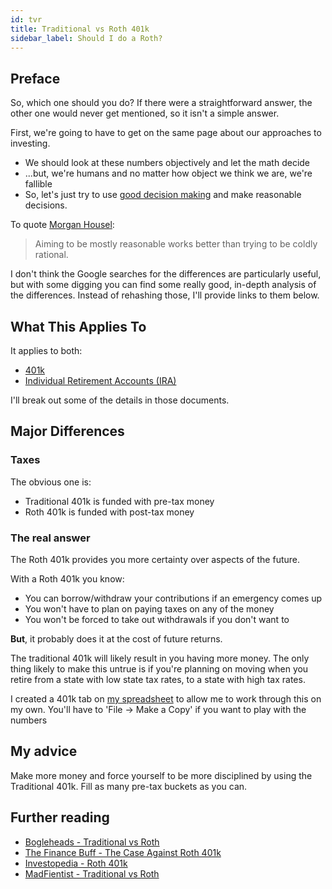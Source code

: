 ```yaml
---
id: tvr 
title: Traditional vs Roth 401k
sidebar_label: Should I do a Roth?
---
```

## Preface

So, which one should you do?  If there were a straightforward answer, the other one would never get mentioned, so it isn't a simple answer.  

First, we're going to have to get on the same page about our approaches to investing.
* We should look at these numbers objectively and let the math decide
* ...but, we're humans and no matter how object we think we are, we're fallible
* So, let's just try to use [good decision making](/Personal-Growth/decision-making) and make reasonable decisions.

To quote [Morgan Housel](https://twitter.com/morganhousel):

> Aiming to be mostly reasonable works better than trying to be coldly rational.

I don't think the Google searches for the differences are particularly useful, but with some digging you can find some really good, in-depth analysis of the differences.  Instead of rehashing those, I'll provide links to them below.

## What This Applies To

It applies to both:
* [401k](401k)
* [Individual Retirement Accounts (IRA)](ira)

I'll break out some of the details in those documents.

## Major Differences

### Taxes
The obvious one is:
* Traditional 401k is funded with pre-tax money
* Roth 401k is funded with post-tax money

### The real answer

The Roth 401k provides you more certainty over aspects of the future.

With a Roth 401k you know:
* You can borrow/withdraw your contributions if an emergency comes up
* You won't have to plan on paying taxes on any of the money
* You won't be forced to take out withdrawals if you don't want to

**But**, it probably does it at the cost of future returns.

The traditional 401k will likely result in you having more money.  The only thing likely to make this untrue is if you're planning on moving when you retire from a state with low state tax rates, to a state with high tax rates.

I created a 401k tab on [my spreadsheet](https://docs.google.com/spreadsheets/d/1y3HWSfN4bGt7S5OjlKtTXmiEOeoyn44JVXM31QebP1w/edit?usp=sharing) to allow me to work through this on my own.  You'll have to 'File -> Make a Copy' if you want to play with the numbers

## My advice
Make more money and force yourself to be more disciplined by using the Traditional 401k.  Fill as many pre-tax buckets as you can.

## Further reading
* [Bogleheads - Traditional vs Roth](https://www.bogleheads.org/wiki/Traditional_versus_Roth)
* [The Finance Buff - The Case Against Roth 401k](https://thefinancebuff.com/case-against-roth-401k.html)
* [Investopedia - Roth 401k](https://www.investopedia.com/terms/r/roth401k.asp)
* [MadFientist - Traditional vs Roth](https://www.madfientist.com/traditional-ira-vs-roth-ira/)
